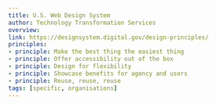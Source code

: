 ```yaml
---
title: U.S. Web Design System
author: Technology Transformation Services
overview:
link: https://designsystem.digital.gov/design-principles/
principles:
- principle: Make the best thing the easiest thing
- principle: Offer accessibility out of the box
- principle: Design for flexibility
- principle: Showcase benefits for agency and users
- principle: Reuse, reuse, reuse
tags: [specific, organisations]
---
```

